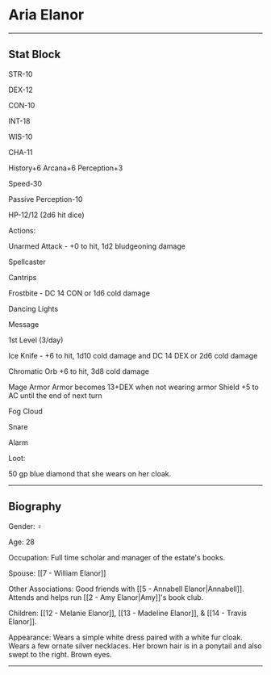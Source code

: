 # Aria Elanor
---

 ## Stat Block

STR-10 

DEX-12 

CON-10 

INT-18 

WIS-10 

CHA-11 

History+6 Arcana+6 Perception+3 

Speed-30 

Passive Perception-10 

HP-12/12 (2d6 hit dice) 

Actions: 

Unarmed Attack - +0 to hit, 1d2 bludgeoning damage 

Spellcaster

Cantrips 

Frostbite - DC 14 CON or 1d6 cold damage 

Dancing Lights 

Message 

1st Level (3/day) 

Ice Knife - +6 to hit, 1d10 cold damage and DC 14 DEX or 2d6 cold damage 

Chromatic Orb +6 to hit, 3d8 cold damage 

Mage Armor Armor becomes 13+DEX when not wearing armor Shield +5 to AC until the end of next turn 

Fog Cloud 

Snare 

Alarm

Loot: 

50 gp blue diamond that she wears on her cloak.

 ---

## Biography

Gender: ♀

Age: 28 

Occupation: Full time scholar and manager of the estate's books. 

Spouse: [[7 - William Elanor]]

Other Associations: Good friends with [[5 - Annabell Elanor|Annabell]]. Attends and helps run [[2 - Amy Elanor|Amy]]'s book club. 

Children: [[12 - Melanie Elanor]], [[13 - Madeline Elanor]], & [[14 - Travis Elanor]]. 

Appearance: Wears a simple white dress paired with a white fur cloak. Wears a few ornate silver necklaces. Her brown hair is in a ponytail and also swept to the right. Brown eyes.

 ---
 

